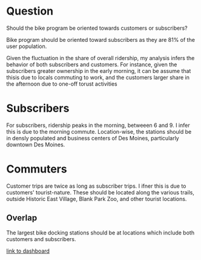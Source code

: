 # Question
Should the bike program be oriented towards customers or subscribers?

Bike program should be oriented toward subscribers as they are 81% of the user population.

Given the fluctuation in the share of overall ridership, my analysis infers the behavior of both subscribers and customers. For instance, given the subscribers greater ownership in the early morning, it can be assume that thisis due to locals commuting to work, and the customers larger share in the afternoon due to one-off torust activities

# Subscribers
For subscribers, ridership peaks in the morning, betweeen 6 and 9. I infer this is due to the morning commute. Location-wise, the stations should be in densly populated and business centers of Des Moines, particularly downtown Des Moines.

# Commuters
Customer trips are twice as long as subscriber trips. I ifner this is due to customers' tourist-nature. These should be located along the various trails, outside Historic East Village, Blank Park Zoo, and other tourist locations. 

## Overlap
The largest bike docking stations should be at locations which include both customers and subscribers.

[link to dashboard](https://public.tableau.com/profile/matt.root#!/vizhome/NewYorkCityCitibikeAnalysis/ChallengeStory)
